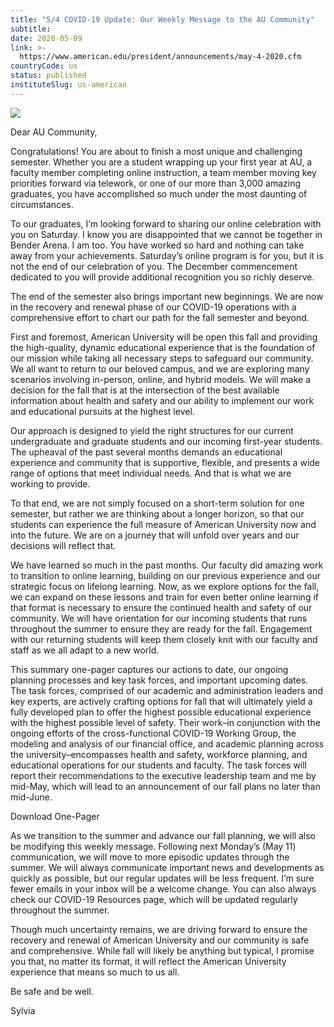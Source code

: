 ```yaml
---
title: "5/4 COVID-19 Update: Our Weekly Message to the AU Community"
subtitle: 
date: 2020-05-09
link: >-
  https://www.american.edu/president/announcements/may-4-2020.cfm
countryCode: us
status: published
instituteSlug: us-american
---
```

![](https://www.american.edu/president/images/SMB-in-front-of-POB.jpg)

Dear AU Community,

Congratulations! You are about to finish a most unique and challenging semester. Whether you are a student wrapping up your first year at AU, a faculty member completing online instruction, a team member moving key priorities forward via telework, or one of our more than 3,000 amazing graduates, you have accomplished so much under the most daunting of circumstances.

To our graduates, I’m looking forward to sharing our online celebration with you on Saturday. I know you are disappointed that we cannot be together in Bender Arena. I am too. You have worked so hard and nothing can take away from your achievements. Saturday’s online program is for you, but it is not the end of our celebration of you. The December commencement dedicated to you will provide additional recognition you so richly deserve.

The end of the semester also brings important new beginnings. We are now in the recovery and renewal phase of our COVID-19 operations with a comprehensive effort to chart our path for the fall semester and beyond.

First and foremost, American University will be open this fall and providing the high-quality, dynamic educational experience that is the foundation of our mission while taking all necessary steps to safeguard our community. We all want to return to our beloved campus, and we are exploring many scenarios involving in-person, online, and hybrid models. We will make a decision for the fall that is at the intersection of the best available information about health and safety and our ability to implement our work and educational pursuits at the highest level.

Our approach is designed to yield the right structures for our current undergraduate and graduate students and our incoming first-year students. The upheaval of the past several months demands an educational experience and community that is supportive, flexible, and presents a wide range of options that meet individual needs. And that is what we are working to provide.

To that end, we are not simply focused on a short-term solution for one semester, but rather we are thinking about a longer horizon, so that our students can experience the full measure of American University now and into the future. We are on a journey that will unfold over years and our decisions will reflect that.

We have learned so much in the past months. Our faculty did amazing work to transition to online learning, building on our previous experience and our strategic focus on lifelong learning. Now, as we explore options for the fall, we can expand on these lessons and train for even better online learning if that format is necessary to ensure the continued health and safety of our community. We will have orientation for our incoming students that runs throughout the summer to ensure they are ready for the fall. Engagement with our returning students will keep them closely knit with our faculty and staff as we all adapt to a new world.

This summary one-pager captures our actions to date, our ongoing planning processes and key task forces, and important upcoming dates. The task forces, comprised of our academic and administration leaders and key experts, are actively crafting options for fall that will ultimately yield a fully developed plan to offer the highest possible educational experience with the highest possible level of safety. Their work–in conjunction with the ongoing efforts of the cross-functional COVID-19 Working Group, the modeling and analysis of our financial office, and academic planning across the university–encompasses health and safety, workforce planning, and educational operations for our students and faculty. The task forces will report their recommendations to the executive leadership team and me by mid-May, which will lead to an announcement of our fall plans no later than mid-June.

Download One-Pager

As we transition to the summer and advance our fall planning, we will also be modifying this weekly message. Following next Monday’s (May 11) communication, we will move to more episodic updates through the summer. We will always communicate important news and developments as quickly as possible, but our regular updates will be less frequent. I’m sure fewer emails in your inbox will be a welcome change. You can also always check our COVID-19 Resources page, which will be updated regularly throughout the summer.

Though much uncertainty remains, we are driving forward to ensure the recovery and renewal of American University and our community is safe and comprehensive. While fall will likely be anything but typical, I promise you that, no matter its format, it will reflect the American University experience that means so much to us all.

Be safe and be well.

Sylvia